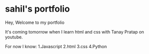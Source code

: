 # sahil's portfolio

Hey, Welcome to my portfolio

It's coming tomorrow when I learn html and css with Tanay Pratap on youtube.

For now I know:
1.Javascript
2.html
3.css
4.Python